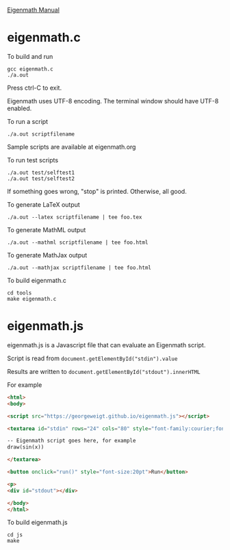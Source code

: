 
[Eigenmath Manual](https://georgeweigt.github.io/eigenmath.pdf)

# eigenmath.c

To build and run

```
gcc eigenmath.c
./a.out
```

Press ctrl-C to exit.

Eigenmath uses UTF-8 encoding. The terminal window should have UTF-8 enabled.

To run a script

```
./a.out scriptfilename
```

Sample scripts are available at eigenmath.org

To run test scripts

```
./a.out test/selftest1
./a.out test/selftest2
```

If something goes wrong, "stop" is printed.
Otherwise, all good.

To generate LaTeX output

```
./a.out --latex scriptfilename | tee foo.tex
```

To generate MathML output

```
./a.out --mathml scriptfilename | tee foo.html
```

To generate MathJax output

```
./a.out --mathjax scriptfilename | tee foo.html
```

To build eigenmath.c

```
cd tools
make eigenmath.c
```

# eigenmath.js

eigenmath.js is a Javascript file that can evaluate an Eigenmath script.

Script is read from `document.getElementById("stdin").value`

Results are written to `document.getElementById("stdout").innerHTML`

For example

```html
<html>
<body>

<script src="https://georgeweigt.github.io/eigenmath.js"></script>

<textarea id="stdin" rows="24" cols="80" style="font-family:courier;font-size:12pt">

-- Eigenmath script goes here, for example
draw(sin(x))

</textarea>

<button onclick="run()" style="font-size:20pt">Run</button>

<p>
<div id="stdout"></div>

</body>
</html>
```

To build eigenmath.js

```
cd js
make
```
